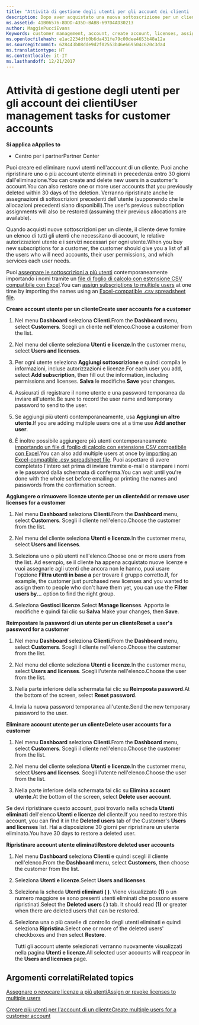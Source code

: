 ```yaml
---
title: "Attività di gestione degli utenti per gli account dei clienti | Centro"
description: Dopo aver acquistato una nuova sottoscrizione per un cliente, puoi assegnare licenze a utenti specifici.
ms.assetid: 41B06576-8DDD-435D-BABB-697D4AD30213
author: MaggiePucciEvans
Keywords: customer management, account, create account, licenses, assign license, user management, password, reset password, change password
ms.openlocfilehash: e1ac2234dfb0b6da431fe79c00dee4653b48a12a
ms.sourcegitcommit: 628443b08dde9d2f02553b46e669504c620c3da4
ms.translationtype: HT
ms.contentlocale: it-IT
ms.lasthandoff: 12/21/2017
---
```

# <a name="user-management-tasks-for-customer-accounts"></a><span data-ttu-id="6493e-103">Attività di gestione degli utenti per gli account dei clienti</span><span class="sxs-lookup"><span data-stu-id="6493e-103">User management tasks for customer accounts</span></span>

**<span data-ttu-id="6493e-104">Si applica a</span><span class="sxs-lookup"><span data-stu-id="6493e-104">Applies to</span></span>**

-  <span data-ttu-id="6493e-105">Centro per i partner</span><span class="sxs-lookup"><span data-stu-id="6493e-105">Partner Center</span></span>



<span data-ttu-id="6493e-106">Puoi creare ed eliminare nuovi utenti nell'account di un cliente. Puoi anche ripristinare uno o più account utente eliminati in precedenza entro 30 giorni dall'eliminazione.</span><span class="sxs-lookup"><span data-stu-id="6493e-106">You can create and delete new users in a customer's account.You can also restore one or more user accounts that you previously deleted within 30 days of the deletion.</span></span> <span data-ttu-id="6493e-107">Verranno ripristinate anche le assegnazioni di sottoscrizioni precedenti dell'utente (supponendo che le allocazioni precedenti siano disponibili).</span><span class="sxs-lookup"><span data-stu-id="6493e-107">The user's previous subscription assignments will also be restored (assuming their previous allocations are available).</span></span>

<span data-ttu-id="6493e-108">Quando acquisti nuove sottoscrizioni per un cliente, il cliente deve fornire un elenco di tutti gli utenti che necessitano di account, le relative autorizzazioni utente e i servizi necessari per ogni utente.</span><span class="sxs-lookup"><span data-stu-id="6493e-108">When you buy new subscriptions for a customer,  the customer should give you a list of all the users who will need accounts, their user permissions, and which services each user needs.</span></span>  

<span data-ttu-id="6493e-109">Puoi [assegnare le sottoscrizioni a più utenti](bulk-license-provisioning-for-multiple-users.md) contemporaneamente importando i nomi tramite un [file di foglio di calcolo con estensione CSV compatibile con Excel](adding-multiple-users-to-a-customer-account.md).</span><span class="sxs-lookup"><span data-stu-id="6493e-109">You can [assign subscriptions to multiple users](bulk-license-provisioning-for-multiple-users.md) at one time by importing the names using an [Excel-compatible .csv spreadsheet file](adding-multiple-users-to-a-customer-account.md).</span></span>

<a href="" id="createuseraccounts"></a>
<span data-ttu-id="6493e-110">**Creare account utente per un cliente**</span><span class="sxs-lookup"><span data-stu-id="6493e-110">**Create user accounts for a customer**</span></span>

1.  <span data-ttu-id="6493e-111">Nel menu **Dashboard** seleziona **Clienti**.</span><span class="sxs-lookup"><span data-stu-id="6493e-111">From the **Dashboard** menu, select **Customers**.</span></span> <span data-ttu-id="6493e-112">Scegli un cliente nell'elenco.</span><span class="sxs-lookup"><span data-stu-id="6493e-112">Choose a customer from the list.</span></span>

2.  <span data-ttu-id="6493e-113">Nel menu del cliente seleziona **Utenti e licenze**.</span><span class="sxs-lookup"><span data-stu-id="6493e-113">In the customer menu, select **Users and licenses**.</span></span>

3.  <span data-ttu-id="6493e-114">Per ogni utente seleziona **Aggiungi sottoscrizione** e quindi compila le informazioni, incluse autorizzazioni e licenze.</span><span class="sxs-lookup"><span data-stu-id="6493e-114">For each user you add, select **Add subscription**, then fill out the information, including permissions and licenses.</span></span> <span data-ttu-id="6493e-115">**Salva** le modifiche.</span><span class="sxs-lookup"><span data-stu-id="6493e-115">**Save** your changes.</span></span>

4.  <span data-ttu-id="6493e-116">Assicurati di registrare il nome utente e una password temporanea da inviare all'utente.</span><span class="sxs-lookup"><span data-stu-id="6493e-116">Be sure to record the user name and temporary password to send to the user.</span></span> 

5.  <span data-ttu-id="6493e-117">Se aggiungi più utenti contemporaneamente, usa **Aggiungi un altro utente**.</span><span class="sxs-lookup"><span data-stu-id="6493e-117">If you are adding multiple users one at a time use **Add another user**.</span></span> 

6. <span data-ttu-id="6493e-118">È inoltre possibile aggiungere più utenti contemporaneamente [importando un file di foglio di calcolo con estensione CSV compatibile con Excel](adding-multiple-users-to-a-customer-account.md).</span><span class="sxs-lookup"><span data-stu-id="6493e-118">You can also add multiple users at once by [importing an Excel-compatible .csv spreadsheet file](adding-multiple-users-to-a-customer-account.md).</span></span> <span data-ttu-id="6493e-119">Puoi aspettare di avere completato l'intero set prima di inviare tramite e-mail o stampare i nomi e le password dalla schermata di conferma.</span><span class="sxs-lookup"><span data-stu-id="6493e-119">You can wait until you're done with the whole set before emailing or printing the names and passwords from the confirmation screen.</span></span>

<a href="" id="userlicensing"></a>
<span data-ttu-id="6493e-120">**Aggiungere o rimuovere licenze utente per un cliente**</span><span class="sxs-lookup"><span data-stu-id="6493e-120">**Add or remove user licenses for a customer**</span></span>

1.  <span data-ttu-id="6493e-121">Nel menu **Dashboard** seleziona **Clienti**.</span><span class="sxs-lookup"><span data-stu-id="6493e-121">From the **Dashboard** menu, select **Customers**.</span></span> <span data-ttu-id="6493e-122">Scegli il cliente nell'elenco.</span><span class="sxs-lookup"><span data-stu-id="6493e-122">Choose the customer from the list.</span></span>

2.  <span data-ttu-id="6493e-123">Nel menu del cliente seleziona **Utenti e licenze**.</span><span class="sxs-lookup"><span data-stu-id="6493e-123">In the customer menu, select **Users and licenses**.</span></span>

3.  <span data-ttu-id="6493e-124">Seleziona uno o più utenti nell'elenco.</span><span class="sxs-lookup"><span data-stu-id="6493e-124">Choose one or more users from the list.</span></span> <span data-ttu-id="6493e-125">Ad esempio, se il cliente ha appena acquistato nuove licenze e vuoi assegnarle agli utenti che ancora non le hanno, puoi usare l'opzione **Filtra utenti in base a** per trovare il gruppo corretto.</span><span class="sxs-lookup"><span data-stu-id="6493e-125">If, for example, the customer just purchased new licenses and you wanted to assign them to people who don't have them yet, you can use the **Filter users by...** option to find the right group.</span></span>

4.  <span data-ttu-id="6493e-126">Seleziona **Gestisci licenze**.</span><span class="sxs-lookup"><span data-stu-id="6493e-126">Select **Manage licenses**.</span></span> <span data-ttu-id="6493e-127">Apporta le modifiche e quindi fai clic su **Salva**.</span><span class="sxs-lookup"><span data-stu-id="6493e-127">Make your changes, then **Save**.</span></span>

<a href="" id="resetpassword"></a>
<span data-ttu-id="6493e-128">**Reimpostare la password di un utente per un cliente**</span><span class="sxs-lookup"><span data-stu-id="6493e-128">**Reset a user's password for a customer**</span></span>

1.  <span data-ttu-id="6493e-129">Nel menu **Dashboard** seleziona **Clienti**.</span><span class="sxs-lookup"><span data-stu-id="6493e-129">From the **Dashboard** menu, select **Customers**.</span></span> <span data-ttu-id="6493e-130">Scegli il cliente nell'elenco.</span><span class="sxs-lookup"><span data-stu-id="6493e-130">Choose the customer from the list.</span></span>

2.  <span data-ttu-id="6493e-131">Nel menu del cliente seleziona **Utenti e licenze**.</span><span class="sxs-lookup"><span data-stu-id="6493e-131">In the customer menu, select **Users and licenses**.</span></span> <span data-ttu-id="6493e-132">Scegli l'utente nell'elenco.</span><span class="sxs-lookup"><span data-stu-id="6493e-132">Choose the user from the list.</span></span>

3.  <span data-ttu-id="6493e-133">Nella parte inferiore della schermata fai clic su **Reimposta password**.</span><span class="sxs-lookup"><span data-stu-id="6493e-133">At the bottom of the screen, select **Reset password**.</span></span> 

4.  <span data-ttu-id="6493e-134">Invia la nuova password temporanea all'utente.</span><span class="sxs-lookup"><span data-stu-id="6493e-134">Send the new temporary password to the user.</span></span>

<a href="" id="deleteuseraccounts"></a>
<span data-ttu-id="6493e-135">**Eliminare account utente per un cliente**</span><span class="sxs-lookup"><span data-stu-id="6493e-135">**Delete user accounts for a customer**</span></span>

1.  <span data-ttu-id="6493e-136">Nel menu **Dashboard** seleziona **Clienti**.</span><span class="sxs-lookup"><span data-stu-id="6493e-136">From the **Dashboard** menu, select **Customers**.</span></span> <span data-ttu-id="6493e-137">Scegli il cliente nell'elenco.</span><span class="sxs-lookup"><span data-stu-id="6493e-137">Choose the customer from the list.</span></span>

2.  <span data-ttu-id="6493e-138">Nel menu del cliente seleziona **Utenti e licenze**.</span><span class="sxs-lookup"><span data-stu-id="6493e-138">In the customer menu, select **Users and licenses**.</span></span> <span data-ttu-id="6493e-139">Scegli l'utente nell'elenco.</span><span class="sxs-lookup"><span data-stu-id="6493e-139">Choose the user from the list.</span></span>

3.  <span data-ttu-id="6493e-140">Nella parte inferiore della schermata fai clic su **Elimina account utente**.</span><span class="sxs-lookup"><span data-stu-id="6493e-140">At the bottom of the screen, select **Delete user account**.</span></span>

<span data-ttu-id="6493e-141">Se devi ripristinare questo account, puoi trovarlo nella scheda **Utenti eliminati** dell'elenco **Utenti e licenze** del cliente.</span><span class="sxs-lookup"><span data-stu-id="6493e-141">If you need to restore this account, you can find it in the **Deleted users** tab of the Customer's **Users and licenses** list.</span></span> <span data-ttu-id="6493e-142">Hai a disposizione 30 giorni per ripristinare un utente eliminato.</span><span class="sxs-lookup"><span data-stu-id="6493e-142">You have 30 days to restore a deleted user.</span></span>

<a href="" id="restoreuseraccounts"></a>
<span data-ttu-id="6493e-143">**Ripristinare account utente eliminati**</span><span class="sxs-lookup"><span data-stu-id="6493e-143">**Restore deleted user accounts**</span></span>

1.  <span data-ttu-id="6493e-144">Nel menu **Dashboard** seleziona **Clienti** e quindi scegli il cliente nell'elenco.</span><span class="sxs-lookup"><span data-stu-id="6493e-144">From the **Dashboard** menu, select **Customers**, then choose the customer from the list.</span></span>

2.  <span data-ttu-id="6493e-145">Seleziona **Utenti e licenze**.</span><span class="sxs-lookup"><span data-stu-id="6493e-145">Select **Users and licenses**.</span></span>

3.  <span data-ttu-id="6493e-146">Seleziona la scheda **Utenti eliminati ( )**. Viene visualizzato **(1)** o un numero maggiore se sono presenti utenti eliminati che possono essere ripristinati.</span><span class="sxs-lookup"><span data-stu-id="6493e-146">Select the **Deleted users ( )** tab. It should read **(1)** or greater when there are deleted users that can be restored.</span></span>

4.  <span data-ttu-id="6493e-147">Seleziona una o più caselle di controllo degli utenti eliminati e quindi seleziona **Ripristina**.</span><span class="sxs-lookup"><span data-stu-id="6493e-147">Select one or more of the deleted users' checkboxes and then select **Restore**.</span></span>

    <span data-ttu-id="6493e-148">Tutti gli account utente selezionati verranno nuovamente visualizzati nella pagina **Utenti e licenze**.</span><span class="sxs-lookup"><span data-stu-id="6493e-148">All selected user accounts will reappear in the **Users and licenses** page.</span></span>

## <a name="related-topics"></a><span data-ttu-id="6493e-149">Argomenti correlati</span><span class="sxs-lookup"><span data-stu-id="6493e-149">Related topics</span></span>


[<span data-ttu-id="6493e-150">Assegnare o revocare licenze a più utenti</span><span class="sxs-lookup"><span data-stu-id="6493e-150">Assign or revoke licenses to multiple users</span></span>](bulk-license-provisioning-for-multiple-users.md)

[<span data-ttu-id="6493e-151">Creare più utenti per l'account di un cliente</span><span class="sxs-lookup"><span data-stu-id="6493e-151">Create multiple users for a customer account</span></span>](adding-multiple-users-to-a-customer-account.md)

 

 




